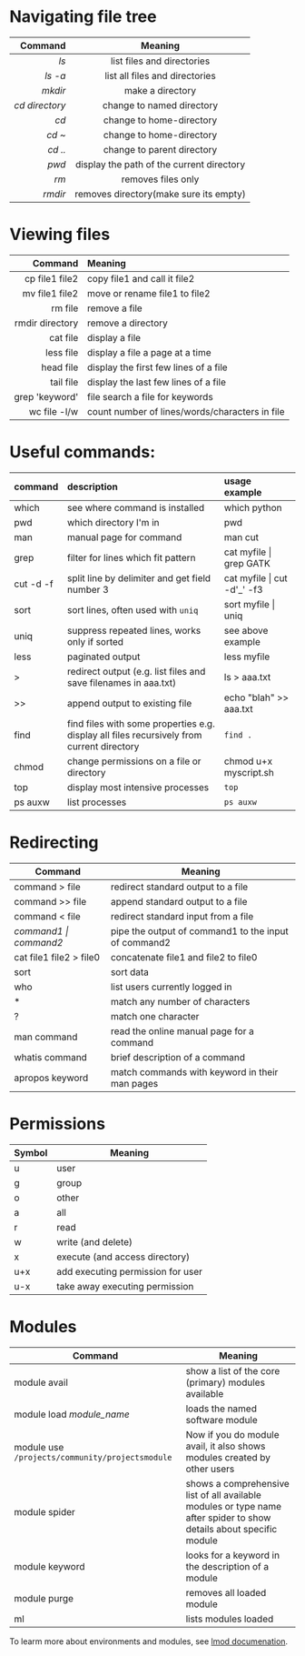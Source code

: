 # Navigating file tree

| **Command**  | **Meaning** |
|------------:|:----:|
|*ls*     |list files and directories|
|*ls -a*	|list all files and directories|
|*mkdir*  | make a directory|
|*cd directory* |	change to named directory|
|*cd*|    change to home-directory|
|*cd ~* |	change to home-directory|
|*cd ..* |	change to parent directory|
|*pwd*	|     display the path of the current directory |
|*rm* | removes files only|
|*rmdir* | removes directory(make sure its empty)|

# Viewing files

|**Command**|**Meaning**|
|------------:|:----------|
|cp file1 file2 |	copy file1 and call it file2|
|mv file1 file2|	move or rename file1 to file2|
|rm file	|remove a file|
|rmdir directory |	remove a directory|
|cat file |	display a file|
|less file|	display a file a page at a time|
|head file	|display the first few lines of a file|
|tail file	|display the last few lines of a file|
|grep 'keyword'| file	search a file for keywords|
|wc file -l/w |	count number of lines/words/characters in file

# Useful commands: 

|command | description | usage example |
|:-----------|:--------|:-------------|
|which <command>| see where command is installed | which python|
|pwd| which directory I'm in | pwd |
|man <command>| manual page for command | man cut|
|grep <pattern>| filter for lines which fit pattern | cat myfile &#124; grep GATK |
|cut -d<delimiter> -f<number>| split line by delimiter and get field number 3| cat myfile &#124; cut -d'_' -f3 |
|sort <file>| sort lines, often used with `uniq` | sort myfile &#124; uniq |
|uniq| suppress repeated lines, works only if sorted | see above example |
|less | paginated output | less myfile |
| >| redirect output (e.g. list files and save filenames in aaa.txt) | ls > aaa.txt |
|>>| append output to existing file | echo "blah" >> aaa.txt |
| find| find files with some properties e.g. display all files recursively from current directory| `find .`|
| chmod| change permissions on a file or directory |chmod u+x myscript.sh|
|top| display most intensive processes | `top`|
|ps auxw| list processes | `ps auxw` |


# Redirecting

|**Command**	| **Meaning**
---------|--------------
command > file |	redirect standard output to a file
command >> file	|append standard output to a file
command < file|	redirect standard input from a file
*command1 &#x7c; command2*	| pipe the output of command1 to the input of command2
cat file1 file2 > file0	| concatenate file1 and file2 to file0
sort |	sort data
who|	list users currently logged in
*	|match any number of characters
?	|match one character
man command|	read the online manual page for a command
whatis command	|brief description of a command
apropos keyword|	match commands with keyword in their man pages

# Permissions

**Symbol** |**Meaning**
---|---
u |user
g |group
o |other
a |all
r |read
w |write (and delete)
x |execute (and access directory)
u+x |add executing permission for user
u-x |take away executing permission

# Modules
**Command**|**Meaning**
---|---
module avail|  show a list of the core (primary) modules available
module load *module_name*| loads the named software module 
module use `/projects/community/projectsmodule`| Now if you do module avail, it also shows modules created by other users 
module spider | shows a comprehensive list of all available modules or type name after spider to show details about specific module
module keyword | looks for a keyword in the description of a module
module purge| removes all loaded module
ml| lists modules loaded 

To learm more about environments and modules, see [lmod documenation](https://lmod.readthedocs.io/en/latest/). 
